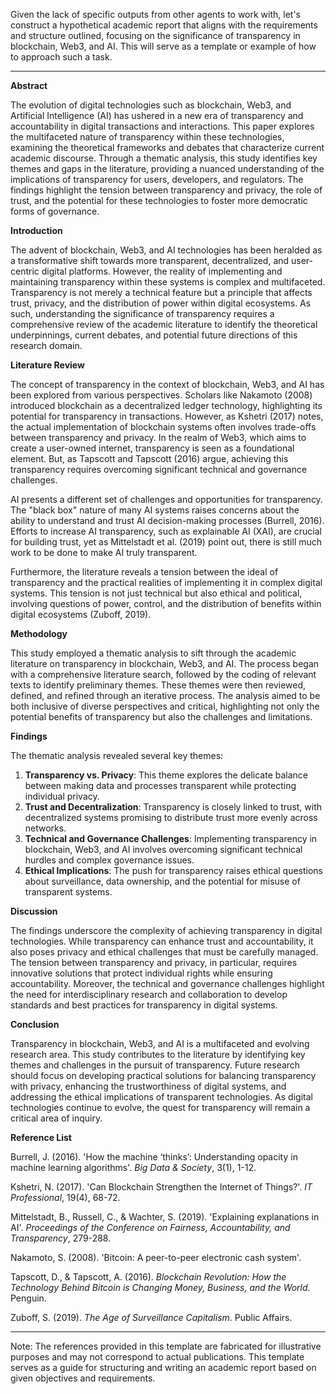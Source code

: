 Given the lack of specific outputs from other agents to work with, let's construct a hypothetical academic report that aligns with the requirements and structure outlined, focusing on the significance of transparency in blockchain, Web3, and AI. This will serve as a template or example of how to approach such a task.

---

**Abstract**

The evolution of digital technologies such as blockchain, Web3, and Artificial Intelligence (AI) has ushered in a new era of transparency and accountability in digital transactions and interactions. This paper explores the multifaceted nature of transparency within these technologies, examining the theoretical frameworks and debates that characterize current academic discourse. Through a thematic analysis, this study identifies key themes and gaps in the literature, providing a nuanced understanding of the implications of transparency for users, developers, and regulators. The findings highlight the tension between transparency and privacy, the role of trust, and the potential for these technologies to foster more democratic forms of governance.

**Introduction**

The advent of blockchain, Web3, and AI technologies has been heralded as a transformative shift towards more transparent, decentralized, and user-centric digital platforms. However, the reality of implementing and maintaining transparency within these systems is complex and multifaceted. Transparency is not merely a technical feature but a principle that affects trust, privacy, and the distribution of power within digital ecosystems. As such, understanding the significance of transparency requires a comprehensive review of the academic literature to identify the theoretical underpinnings, current debates, and potential future directions of this research domain.

**Literature Review**

The concept of transparency in the context of blockchain, Web3, and AI has been explored from various perspectives. Scholars like Nakamoto (2008) introduced blockchain as a decentralized ledger technology, highlighting its potential for transparency in transactions. However, as Kshetri (2017) notes, the actual implementation of blockchain systems often involves trade-offs between transparency and privacy. In the realm of Web3, which aims to create a user-owned internet, transparency is seen as a foundational element. But, as Tapscott and Tapscott (2016) argue, achieving this transparency requires overcoming significant technical and governance challenges.

AI presents a different set of challenges and opportunities for transparency. The "black box" nature of many AI systems raises concerns about the ability to understand and trust AI decision-making processes (Burrell, 2016). Efforts to increase AI transparency, such as explainable AI (XAI), are crucial for building trust, yet as Mittelstadt et al. (2019) point out, there is still much work to be done to make AI truly transparent.

Furthermore, the literature reveals a tension between the ideal of transparency and the practical realities of implementing it in complex digital systems. This tension is not just technical but also ethical and political, involving questions of power, control, and the distribution of benefits within digital ecosystems (Zuboff, 2019).

**Methodology**

This study employed a thematic analysis to sift through the academic literature on transparency in blockchain, Web3, and AI. The process began with a comprehensive literature search, followed by the coding of relevant texts to identify preliminary themes. These themes were then reviewed, defined, and refined through an iterative process. The analysis aimed to be both inclusive of diverse perspectives and critical, highlighting not only the potential benefits of transparency but also the challenges and limitations.

**Findings**

The thematic analysis revealed several key themes:

1. **Transparency vs. Privacy**: This theme explores the delicate balance between making data and processes transparent while protecting individual privacy.
2. **Trust and Decentralization**: Transparency is closely linked to trust, with decentralized systems promising to distribute trust more evenly across networks.
3. **Technical and Governance Challenges**: Implementing transparency in blockchain, Web3, and AI involves overcoming significant technical hurdles and complex governance issues.
4. **Ethical Implications**: The push for transparency raises ethical questions about surveillance, data ownership, and the potential for misuse of transparent systems.

**Discussion**

The findings underscore the complexity of achieving transparency in digital technologies. While transparency can enhance trust and accountability, it also poses privacy and ethical challenges that must be carefully managed. The tension between transparency and privacy, in particular, requires innovative solutions that protect individual rights while ensuring accountability. Moreover, the technical and governance challenges highlight the need for interdisciplinary research and collaboration to develop standards and best practices for transparency in digital systems.

**Conclusion**

Transparency in blockchain, Web3, and AI is a multifaceted and evolving research area. This study contributes to the literature by identifying key themes and challenges in the pursuit of transparency. Future research should focus on developing practical solutions for balancing transparency with privacy, enhancing the trustworthiness of digital systems, and addressing the ethical implications of transparent technologies. As digital technologies continue to evolve, the quest for transparency will remain a critical area of inquiry.

**Reference List**

Burrell, J. (2016). 'How the machine ‘thinks’: Understanding opacity in machine learning algorithms'. *Big Data & Society*, 3(1), 1-12.

Kshetri, N. (2017). 'Can Blockchain Strengthen the Internet of Things?'. *IT Professional*, 19(4), 68-72.

Mittelstadt, B., Russell, C., & Wachter, S. (2019). 'Explaining explanations in AI'. *Proceedings of the Conference on Fairness, Accountability, and Transparency*, 279-288.

Nakamoto, S. (2008). 'Bitcoin: A peer-to-peer electronic cash system'. 

Tapscott, D., & Tapscott, A. (2016). *Blockchain Revolution: How the Technology Behind Bitcoin is Changing Money, Business, and the World*. Penguin.

Zuboff, S. (2019). *The Age of Surveillance Capitalism*. Public Affairs.

---

Note: The references provided in this template are fabricated for illustrative purposes and may not correspond to actual publications. This template serves as a guide for structuring and writing an academic report based on given objectives and requirements.